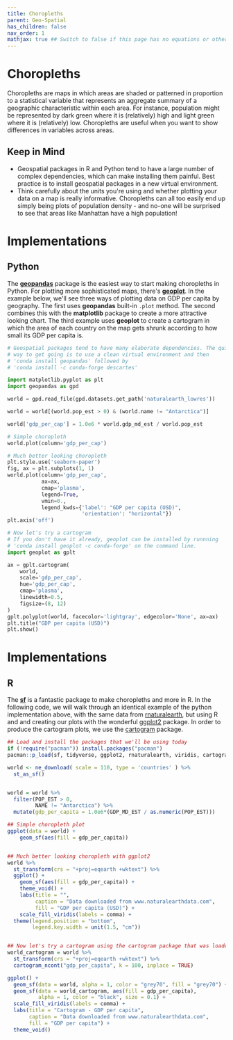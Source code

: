```yaml
---
title: Choropleths
parent: Geo-Spatial
has_children: false
nav_order: 1
mathjax: true ## Switch to false if this page has no equations or other math rendering.
---
```


# Choropleths

Choropleths are maps in which areas are shaded or patterned in proportion to a statistical variable that represents an aggregate summary of a geographic characteristic within each area. For instance, population might be represented by dark green where it is (relatively) high and light green where it is (relatively) low. Choropleths are useful when you want to show differences in variables across areas.

## Keep in Mind

- Geospatial packages in R and Python tend to have a large number of complex dependencies, which can make installing them painful. Best practice is to install geospatial packages in a new virtual environment.
- Think carefully about the units you're using and whether plotting your data on a map is really informative. Choropleths can all too easily end up simply being plots of population density - and no-one will be surprised to see that areas like Manhattan have a high population!

# Implementations

## Python

The [**geopandas**](https://geopandas.org/) package is the easiest way to start making choropleths in Python. For plotting more sophisticated maps, there's [**geoplot**](https://residentmario.github.io/geoplot/index.html). In the example below, we'll see three ways of plotting data on GDP per capita by geography. The first uses **geopandas** built-in `.plot` method. The second combines this with the **matplotlib** package to create a more attractive looking chart. The third example uses **geoplot** to create a cartogram in which the area of each country on the map gets shrunk according to how small its GDP per capita is.

```python
# Geospatial packages tend to have many elaborate dependencies. The quickest
# way to get going is to use a clean virtual environment and then
# 'conda install geopandas' followed by
# 'conda install -c conda-forge descartes'

import matplotlib.pyplot as plt
import geopandas as gpd

world = gpd.read_file(gpd.datasets.get_path('naturalearth_lowres'))

world = world[(world.pop_est > 0) & (world.name != "Antarctica")]

world['gdp_per_cap'] = 1.0e6 * world.gdp_md_est / world.pop_est

# Simple choropleth
world.plot(column='gdp_per_cap')

# Much better looking choropleth
plt.style.use('seaborn-paper')
fig, ax = plt.subplots(1, 1)
world.plot(column='gdp_per_cap',
           ax=ax,
           cmap='plasma',
           legend=True,
           vmin=0.,
           legend_kwds={'label': "GDP per capita (USD)",
                        'orientation': "horizontal"})
plt.axis('off')

# Now let's try a cartogram
# If you don't have it already, geoplot can be installed by runnning
# 'conda install geoplot -c conda-forge' on the command line.
import geoplot as gplt

ax = gplt.cartogram(
    world,
    scale='gdp_per_cap',
    hue='gdp_per_cap',
    cmap='plasma',
    linewidth=0.5,
    figsize=(8, 12)
)
gplt.polyplot(world, facecolor='lightgray', edgecolor='None', ax=ax)
plt.title("GDP per capita (USD)")
plt.show()
```


# Implementations

## R

The [**sf**](https://github.com/r-spatial/sf/) is a fantastic package to make choropleths and more in R. In the following code, we will walk through an identical example of the python implementation above, with the same data from [rnaturalearth](https://cran.r-project.org/web/packages/rnaturalearth/README.html), but using R and and creating our plots with the wonderful [ggplot2](https://ggplot2.tidyverse.org/) package. In order to produce the cartogram plots, we use the [cartogram](https://cran.r-project.org/web/packages/cartogram/index.html) package.

```r
## Load and install the packages that we'll be using today
if (!require("pacman")) install.packages("pacman")
pacman::p_load(sf, tidyverse, ggplot2, rnaturalearth, viridis, cartogram, scales)

world <- ne_download( scale = 110, type = 'countries' ) %>% 
  st_as_sf()


world = world %>% 
  filter(POP_EST > 0,
         NAME != "Antarctica") %>% 
  mutate(gdp_per_capita = 1.0e6*(GDP_MD_EST / as.numeric(POP_EST)))

## Simple choropleth plot
ggplot(data = world) +
    geom_sf(aes(fill = gdp_per_capita))


## Much better looking choropleth with ggplot2
world %>% 
  st_transform(crs = "+proj=eqearth +wktext") %>% 
  ggplot() +
    geom_sf(aes(fill = gdp_per_capita)) +
    theme_void() +
    labs(title = "",
         caption = "Data downloaded from www.naturalearthdata.com",
         fill = "GDP per capita (USD)") +
    scale_fill_viridis(labels = comma) +
  theme(legend.position = "bottom",
        legend.key.width = unit(1.5, "cm"))


## Now let's try a cartogram using the cartogram package that was loaded above
world_cartogram = world %>% 
  st_transform(crs = "+proj=eqearth +wktext") %>%
  cartogram_ncont("gdp_per_capita", k = 100, inplace = TRUE)

ggplot() +
  geom_sf(data = world, alpha = 1, color = "grey70", fill = "grey70") +
  geom_sf(data = world_cartogram, aes(fill = gdp_per_capita),
          alpha = 1, color = "black", size = 0.1) +
  scale_fill_viridis(labels = comma) +
  labs(title = "Cartogram - GDP per capita",
       caption = "Data downloaded from www.naturalearthdata.com",
       fill = "GDP per capita") +
  theme_void()
```